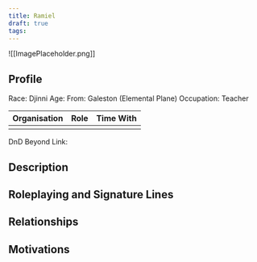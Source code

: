 ```yaml
---
title: Ramiel
draft: true
tags:
---
```

![[ImagePlaceholder.png]]

## Profile
Race: Djinni
Age:
From: Galeston (Elemental Plane)
Occupation: Teacher

| Organisation | Role | Time With |
| ------------ | ---- | --------- |
|              |      |           

DnD Beyond Link:

## Description

## Roleplaying and Signature Lines

## Relationships

## Motivations




